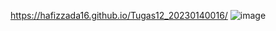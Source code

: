 https://hafizzada16.github.io/Tugas12_20230140016/
![image](https://github.com/user-attachments/assets/dbe28ffd-73d2-45ca-b61b-9cbd4feeea16)
